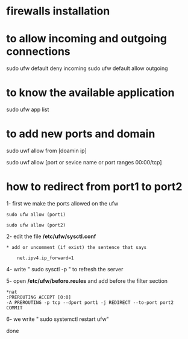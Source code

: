 # firewalls installation

# to allow incoming and outgoing connections
sudo ufw default deny incoming
sudo ufw default allow outgoing

# to know the available application
sudo ufw app list

# to add new ports and domain
sudo uwf allow from [doamin ip]

sudo uwf allow [port or sevice name or port ranges 00:00/tcp]

# how to redirect from port1 to port2
1- first we make the ports allowed on the ufw

	sudo ufw allow (port1)

	sudo ufw allow (port2)

2-  edit the file <b>/etc/ufw/sysctl.conf</b>

	* add or uncomment (if exist) the sentence that says

		net.ipv4.ip_forward=1

4- write " sudo sysctl -p " to refresh the server

5- open <b>/etc/ufw/before.reules</b> and add before the filter section
	
	*nat
	:PREROUTING ACCEPT [0:0]
	-A PREROUTING -p tcp --dport port1 -j REDIRECT --to-port port2
	COMMIT
	


6- we write " sudo systemctl restart ufw"


done 
